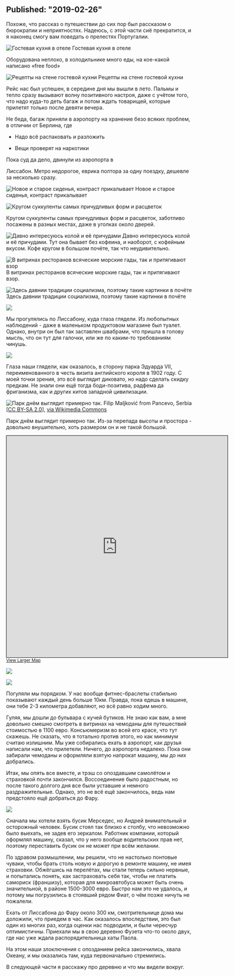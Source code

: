 Published: "2019-02-26"
---------------------------------------------------------------------------
Похоже, что рассказ о путешествии до сих пор был рассказом о бюрократии и неприятностях. Надеюсь, с этой части сиё прекратится, и я наконец смогу вам поведать о прелестях Португалии.


![Гостевая кухня в отеле](P13A5078.jpg)
Гостевая кухня в отеле

Оборудована неплохо, в холодильнике много еды, на кое-какой написано &laquo;free food&raquo;

![Рецепты на стене гостевой кухни](P13A5080.jpg)
Рецепты на стене гостевой кухни

Рейс нас был успешен, в середине дня мы вышли в лето. Пальмы и тепло сразу вызывают волну позитивного настроя, даже с учётом того, что надо куда-то деть багаж и потом ждать товарищей, которые прилетят только после девяти вечера.

Не беда, багаж приняли в аэропорту на хранение безо всяких проблем, в отличии от Берлина, где
* Надо всё распаковать и разложить

* Вещи проверят на наркотики

Пока суд да дело, двинули из аэропорта в 

Лиссабон. Метро недорогое, еврика полтора за одну поездку, дешевле за несколько сразу. 

![Новое и старое сиденья, контраст прикалывает](IMG_20190216_173533.jpg)
Новое и старое сиденья, контраст прикалывает

![Кругом суккуленты самых причудливых форм и расцветок](24434343434.jpg)


Кругом суккуленты самых причудливых форм и расцветок, заботливо посажены в разных местах, даже в уголках около дверей.


![Давно интересуюсь колой и её причудами](IMG_20190216_180357.jpg)
Давно интересуюсь колой и её причудами. Тут она бывает без кофеина, и наоборот, с кофейным вкусом. Кофе кругом в большом почёте, так что неудивительно.

![В витринах ресторанов всяческие морские гады, так и притягивают взор](IMG_20190216_190253%20(1).jpg)
В витринах ресторанов всяческие морские гады, так и притягивают взор.


![Здесь давнии традиции социализма, поэтому такие картинки в почёте](IMG_20190216_190607.jpg)
Здесь давнии традиции социализма, поэтому такие картинки в почёте

![](P13A5083.jpg)

Мы прогулялись по Лиссабону, куда глаза глядели. Из любопытных наблюдений - даже в маленьком продуктовом магазине был туалет. Однако, внутри он был так заставлен швабрами, что пришла в голову мысль, что он тут для галочки, или же по каким-то требованиям чинушь.

![](IMG_20190216_202940.jpg)


Глаза наши глядели, как оказалось, в сторону парка Эдуарда VII, переименованного в честь визита английского короля в 1902 году. С моей точки зрения, это всё выглядит диковато, но надо сделать скидку предкам. Не знали они ещё тогда боди-позитива, радфема да фриганизма, как и других китов западной цивилизации.



![Парк днём выглядит примерно так.](Eduardo_VII_Park_in_Lisbon_(8904663101).jpg)
Filip Maljković from Pancevo, Serbia [<a href="https://creativecommons.org/licenses/by-sa/2.0">CC BY-SA 2.0</a>], <a href="https://commons.wikimedia.org/wiki/File:Eduardo_VII_Park_in_Lisbon_(8904663101).jpg">via Wikimedia Commons</a>

Парк днём выглядит примерно так. Из-за перепада высоты и простора - довольно внушительно, хоть размером он и не такой большой.

<iframe width="600" height="600" frameborder="0" scrolling="no" marginheight="0" marginwidth="0" src="https://www.openstreetmap.org/export/embed.html?bbox=-9.160602092742922%2C38.72596537902065%2C-9.150098562240602%2C38.731229958477996&amp;layer=mapnik" style="border: 1px solid black"></iframe><br/><small><a href="https://www.openstreetmap.org/#map=17/38.72860/-9.15535">View Larger Map</a></small>

![](P13A5082.jpg)

![](P13A5085.jpg)

Погуляли мы порядком. У нас вообще фитнес-браслеты стабильно показывают каждый день больше 10км. Правда, пока едешь в машине, они тебе 2-3 километра добавляют, но всё равно ходим много. 

Гуляя, мы дошли до бульвара с кучей бутиков. Не знаю как вам, а мне довольно смешно смотреть в витринах на чемоданы для путешествий стоимостью в 1100 евро. Консьюмеризм во всей его красе, что тут скажешь. Не сказать, что я тотально против этого, но как минимум считаю излишним. Мы уже собирались ехать в аэропорт, как друзья написали нам, что прилетели. Ничего, до аэропорта недалеко. Пока они забирали чемоданы и оформляли взятую напрокат машину, мы до них добрались. 

Итак, мы опять все вместе, и трэш со опоздавшим самолётом и страховкой почти закончился. Воссоединение было радостным, но после такого долгого дня все были уставшие и немного раздражительные. Однако, это не всё ещё закончилось, ведь нам предстояло ещё добраться до Фару.


![](P13A5095.jpg)


Сначала мы хотели взять бусик Мерседес, но Андрей внимательный и осторожный человек.  Бусик стоял так близко к столбу, что невозможно было выехать, не задев его зеркалом. Работник компании, который оформлял машину, сказал, что у него вообще водительских прав нет, поэтому переставить бусик он не может при всём желании.


По здравом размышлении, мы решили, что не настолько понтовые чуваки, чтобы брать столь новую и дорогую в ремонте машину, не имея страховки. Обжёгшись на перелётах, мы стали теперь сильно нервные, и попытались понять, как застраховать себя так, чтобы не платить самориск (франшизу), которая для микроавтобуса может быть очень значительной, в районе 1500-3000 евро. Быстро нам это не удалось, и потому мы погрузились в стоявший рядом Фиат, о чём позже ничуть не пожалели.

Ехать от Лиссабона до Фару около 300 км, смотрительнице дома мы доложили, что приедем в час. Как оказалось впоследствии, это был один из многих раз, когда оценки нас подводили, и были чересчур оптимистичны. Приехали мы в свою деревню Фузета что-то около двух, где нас уже ждала распорядительница хаты Паола.

На этом наши злоключения с опозданием рейса закончились, хвала Океану, и мы оказались там, куда первоначально стремились.

В следующей части я расскажу про деревню и что мы видели вокруг.